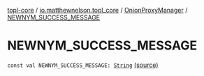 [topl-core](../../index.md) / [io.matthewnelson.topl_core](../index.md) / [OnionProxyManager](index.md) / [NEWNYM_SUCCESS_MESSAGE](./-n-e-w-n-y-m_-s-u-c-c-e-s-s_-m-e-s-s-a-g-e.md)

# NEWNYM_SUCCESS_MESSAGE

`const val NEWNYM_SUCCESS_MESSAGE: `[`String`](https://kotlinlang.org/api/latest/jvm/stdlib/kotlin/-string/index.html) [(source)](https://github.com/05nelsonm/TorOnionProxyLibrary-Android/blob/master/topl-core/src/main/java/io/matthewnelson/topl_core/OnionProxyManager.kt#L200)